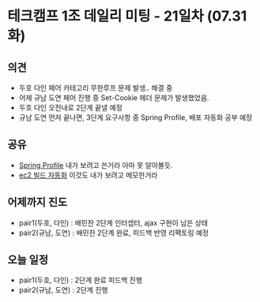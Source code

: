 # 테크캠프 1조 데일리 미팅 - 21일차 (07.31 화)

## 의견
- 두호 다인 페어 카테고리 무한루프 문제 발생.. 해결 중
- 어제 규남 도연 페어 진행 중 Set-Cookie 헤더 문제가 발생했었음.
- 두호 다인 오전내로 2단계 끝낼 예정
- 규남 도연 먼저 끝나면, 3단계 요구사항 중 Spring Profile, 배포 자동화 공부 예정

## 공유
- [Spring Profile](https://tramyu.github.io/java/spring/spring-profile/)
내가 보려고 쓴거라 아마 못 알아볼듯.
- [ec2 빌드 자동화](https://xmfpes.github.io/etc/server-setting/)
이것도 내가 보려고 메모한거라 

## 어제까지 진도
- pair1(두호, 다인) : 배민찬 2단계 인터셉터, ajax 구현이 남은 상태
- pair2(규남, 도연) : 배민찬 2단계 완료, 피드백 반영 리팩토링 예정

## 오늘 일정
- pair1(두호, 다인) : 2단계 완료 피드백 진행
- pair2(규남, 도연) : 2단계 진행
